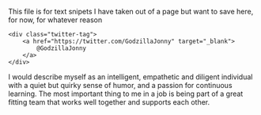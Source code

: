 This file is for text snipets I have taken out of a page but want to save here, for now, for whatever reason

    <div class="twitter-tag">
        <a href="https://twitter.com/GodzillaJonny" target="_blank">
            @GodzillaJonny
        </a>
    </div>

  I would describe myself as an intelligent, empathetic and diligent individual
  with a quiet but quirky sense of humor, and a passion for continuous learning.
  The most important thing to me in a job is being part of a great fitting team 
  that works well together and supports each other.